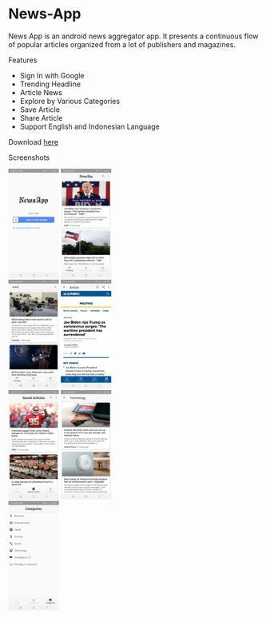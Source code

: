 # News-App
News App is an android news aggregator app. It presents a continuous flow of popular articles organized from a lot of publishers and magazines.

Features
* Sign In with Google
* Trending Headline
* Article News
* Explore by Various Categories
* Save Article
* Share Article
* Support English and Indonesian Language

Download <a href="https://drive.google.com/file/d/1VzvfXOoT2mpAO4C-cdcx9j717MyfBEc4/view?usp=sharing">here</a>

Screenshots

<img src="https://github.com/wakhidhidayat/News-App/blob/master/screenshots/sign_in.jpg" width="20%"/>    <img src="https://github.com/wakhidhidayat/News-App/blob/master/screenshots/headlines.jpg" width="20%"/> </br>
<img src="https://github.com/wakhidhidayat/News-App/blob/master/screenshots/search_headlines.jpg" width="20%"/>   <img src="https://github.com/wakhidhidayat/News-App/blob/master/screenshots/article.jpg" width="20%"/> </br>
<img src="https://github.com/wakhidhidayat/News-App/blob/master/screenshots/saved_articles.jpg" width="20%"/>   <img src="https://github.com/wakhidhidayat/News-App/blob/master/screenshots/category_news.jpg" width="20%"/> </br>
<img src="https://github.com/wakhidhidayat/News-App/blob/master/screenshots/categories.jpg" width="20%"/>